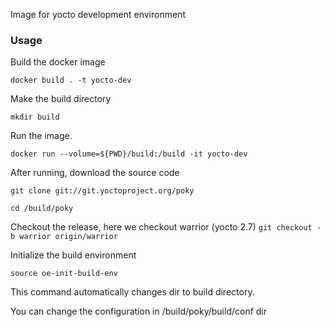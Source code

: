 Image for yocto development environment

### Usage

Build the docker image

``docker build . -t yocto-dev``

Make the build directory

``mkdir build``

Run the image.

``docker run --volume=${PWD}/build:/build -it yocto-dev``

After running, download the source code

``git clone git://git.yoctoproject.org/poky``

``cd /build/poky``

Checkout the release, here we checkout warrior (yocto 2.7)
``git checkout -b warrior origin/warrior`` 

Initialize the build environment

``source oe-init-build-env``

This command automatically changes dir to
build directory.

You can change the configuration in /build/poky/build/conf dir
